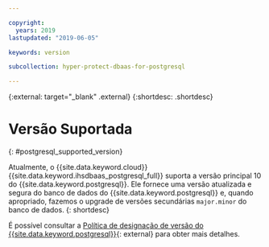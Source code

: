 ```yaml
---

copyright:
  years: 2019
lastupdated: "2019-06-05"

keywords: version

subcollection: hyper-protect-dbaas-for-postgresql

---
```


{:external: target="_blank" .external}
{:shortdesc: .shortdesc}

# Versão Suportada
{: #postgresql_supported_version}

Atualmente, o {{site.data.keyword.cloud}} {{site.data.keyword.ihsdbaas_postgresql_full}} suporta a versão principal 10 do {{site.data.keyword.postgresql}}. Ele fornece uma versão atualizada e segura do banco de dados do {{site.data.keyword.postgresql}} e, quando apropriado, fazemos o upgrade de versões secundárias `major.minor` do banco de dados.
{: shortdesc}

É possível consultar a [Política de designação de versão do {{site.data.keyword.postgresql}}](https://www.postgresql.org/support/versioning/){: external} para obter mais detalhes.

